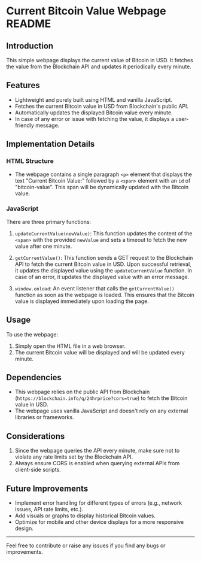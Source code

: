 
# Current Bitcoin Value Webpage README

## Introduction

This simple webpage displays the current value of Bitcoin in USD. It fetches the value from the Blockchain API and updates it periodically every minute.

## Features

- Lightweight and purely built using HTML and vanilla JavaScript.
- Fetches the current Bitcoin value in USD from Blockchain's public API.
- Automatically updates the displayed Bitcoin value every minute.
- In case of any error or issue with fetching the value, it displays a user-friendly message.

## Implementation Details

### HTML Structure

- The webpage contains a single paragraph `<p>` element that displays the text "Current Bitcoin Value:" followed by a `<span>` element with an `id` of "bitcoin-value". This span will be dynamically updated with the Bitcoin value.

### JavaScript

There are three primary functions:

1. `updateCurrentValue(newValue)`: This function updates the content of the `<span>` with the provided `newValue` and sets a timeout to fetch the new value after one minute.

2. `getCurrentValue()`: This function sends a GET request to the Blockchain API to fetch the current Bitcoin value in USD. Upon successful retrieval, it updates the displayed value using the `updateCurrentValue` function. In case of an error, it updates the displayed value with an error message.

3. `window.onload`: An event listener that calls the `getCurrentValue()` function as soon as the webpage is loaded. This ensures that the Bitcoin value is displayed immediately upon loading the page.

## Usage

To use the webpage:

1. Simply open the HTML file in a web browser.
2. The current Bitcoin value will be displayed and will be updated every minute.

## Dependencies

- This webpage relies on the public API from Blockchain (`https://blockchain.info/q/24hrprice?cors=true`) to fetch the Bitcoin value in USD.
- The webpage uses vanilla JavaScript and doesn't rely on any external libraries or frameworks.

## Considerations

1. Since the webpage queries the API every minute, make sure not to violate any rate limits set by the Blockchain API.
2. Always ensure CORS is enabled when querying external APIs from client-side scripts.

## Future Improvements

- Implement error handling for different types of errors (e.g., network issues, API rate limits, etc.).
- Add visuals or graphs to display historical Bitcoin values.
- Optimize for mobile and other device displays for a more responsive design.

---

Feel free to contribute or raise any issues if you find any bugs or improvements.

